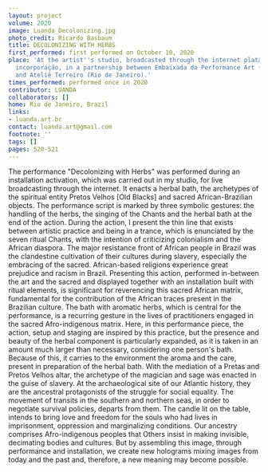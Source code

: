 ```yaml
---
layout: project
volume: 2020
image: Luanda_Decolonizing.jpg
photo_credit: Ricardo Basbaum
title: DECOLONIZING WITH HERBS
first_performed: first performed on October 10, 2020
place: 'At the artist''s studio, broadcasted through the internet plataform Perforcambio:
  incorporação, in a partnership between Embaixada da Performance Art (São Paulo)
  and Ateliê Terreiro (Rio de Janeiro).'
times_performed: performed once in 2020
contributor: LUANDA
collaborators: []
home: Rio de Janeiro, Brazil
links:
- luanda.art.br
contact: luanda.art@gmail.com
footnote: ''
tags: []
pages: 520-521
---
```




The performance "Decolonizing with Herbs" was performed during an installation activation, which was carried out in my studio, for live broadcasting through the internet. It enacts a herbal bath, the archetypes of the spiritual entity Pretos Velhos [Old Blacks] and sacred African-Brazilian objects. The performance script is marked by three symbolic gestures: the handling of the herbs, the singing of the Chants and the herbal bath at the end of the action.
During the action, I present the thin line that exists between artistic practice and being in a trance, which is enunciated by the seven ritual Chants, with the intention of criticizing colonialism and the African diaspora. The major resistance front of African people in Brazil was the clandestine cultivation of their cultures during slavery, especially the embracing of the sacred. African-based religions experience great prejudice and racism in Brazil. Presenting this action, performed in-between the art and the sacred and displayed together with an installation built with ritual elements, is significant for reverencing this sacred African matrix, fundamental for the contribution of the African traces present in the Brazilian culture.
The bath with aromatic herbs, which is central for the performance, is a recurring gesture in the lives of practitioners engaged in the sacred Afro-indigenous matrix. Here, in this performance piece, the action, setup and staging are inspired by this practice, but the presence and beauty of the herbal component is particularly expanded, as it is taken in an amount much larger than necessary, considering one person's bath. Because of this, it carries to the environment the aroma and the care, present in preparation of the herbal bath.
With the mediation of a Pretas and Pretos Velhos altar, the archetype of the magician and sage was enacted in the guise of slavery. At the archaeological site of our Atlantic history, they are the ancestral protagonists of the struggle for social equality. The movement of transits in the southern and northern seas, in order to negotiate survival policies, departs from them.
The candle lit on the table, intends to bring love and freedom for the souls who had lives in imprisonment, oppression and marginalizing conditions. Our ancestry comprises Afro-indigenous peoples that Others insist in making invisible, decimating bodies and cultures. But by assembling this image, through performance and installation, we create new holograms mixing images from today and the past and, therefore, a new meaning may become possible.

